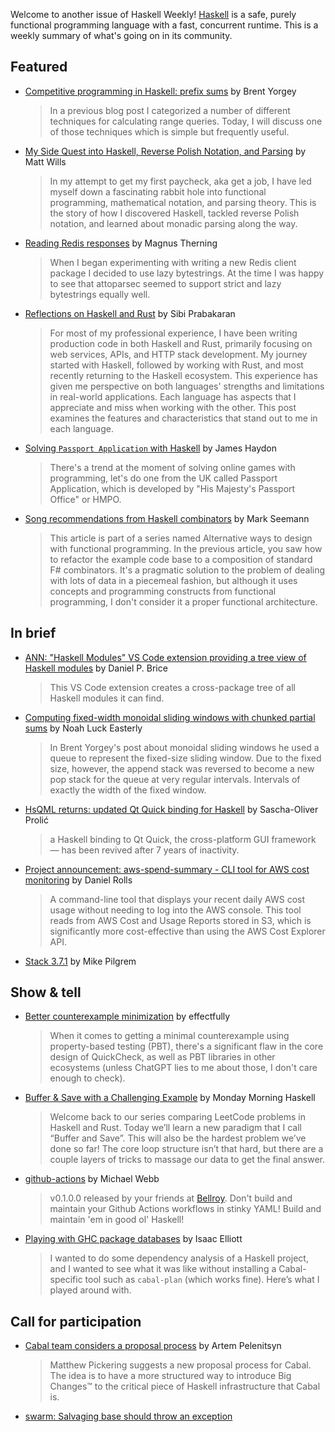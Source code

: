 Welcome to another issue of Haskell Weekly!
[Haskell](https://www.haskell.org) is a safe, purely functional programming language with a fast, concurrent runtime.
This is a weekly summary of what's going on in its community.

## Featured

- [Competitive programming in Haskell: prefix sums](https://byorgey.github.io/blog/posts/2025/06/27/prefix-sums.html) by Brent Yorgey
  > In a previous blog post I categorized a number of different techniques for calculating range queries. Today, I will discuss one of those techniques which is simple but frequently useful.

- [My Side Quest into Haskell, Reverse Polish Notation, and Parsing](https://mattwills.bearblog.dev/haskell-postfix/) by Matt Wills
  > In my attempt to get my first paycheck, aka get a job, I have led myself down a fascinating rabbit hole into functional programming, mathematical notation, and parsing theory. This is the story of how I discovered Haskell, tackled reverse Polish notation, and learned about monadic parsing along the way.

- [Reading Redis responses](https://magnus.therning.org/2025-06-28-reading-redis-responses.html) by Magnus Therning
  > When I began experimenting with writing a new Redis client package I decided to use lazy bytestrings. At the time I was happy to see that attoparsec seemed to support strict and lazy bytestrings equally well.
  
- [Reflections on Haskell and Rust](https://academy.fpblock.com/blog/rust-haskell-reflections/) by Sibi Prabakaran
  > For most of my professional experience, I have been writing production code in both Haskell and Rust, primarily focusing on web services, APIs, and HTTP stack development. My journey started with Haskell, followed by working with Rust, and most recently returning to the Haskell ecosystem. This experience has given me perspective on both languages' strengths and limitations in real-world applications. Each language has aspects that I appreciate and miss when working with the other. This post examines the features and characteristics that stand out to me in each language.

- [Solving `Passport Application` with Haskell](https://jameshaydon.github.io/passport/) by James Haydon
  > There's a trend at the moment of solving online games with programming, let's do one from the UK called Passport Application, which is developed by "His Majesty's Passport Office" or HMPO.
  
- [Song recommendations from Haskell combinators](https://blog.ploeh.dk/2025/06/30/song-recommendations-from-haskell-combinators/) by Mark Seemann
  > This article is part of a series named Alternative ways to design with functional programming. In the previous article, you saw how to refactor the example code base to a composition of standard F# combinators. It's a pragmatic solution to the problem of dealing with lots of data in a piecemeal fashion, but although it uses concepts and programming constructs from functional programming, I don't consider it a proper functional architecture.

## In brief

- [ANN: "Haskell Modules" VS Code extension providing a tree view of Haskell modules](https://github.com/friedbrice/haskell-modules) by Daniel P. Brice
  > This VS Code extension creates a cross-package tree of all Haskell modules it can find.
  
- [Computing fixed-width monoidal sliding windows with chunked partial sums](https://gist.github.com/rampion/eceee188101ded7501b0601e4dbadb04) by Noah Luck Easterly
  > In Brent Yorgey's post about monoidal sliding windows he used a queue to represent the fixed-size sliding window. Due to the fixed size, however, the append stack was reversed to become a new pop stack for the queue at very regular intervals. Intervals of exactly the width of the fixed window.
  
- [HsQML returns: updated Qt Quick binding for Haskell](https://discourse.haskell.org/t/hsqml-returns-updated-qt-quick-binding-for-haskell/12399) by Sascha-Oliver Prolić
  > a Haskell binding to Qt Quick, the cross-platform GUI framework — has been revived after 7 years of inactivity.
  
- [Project announcement: aws-spend-summary - CLI tool for AWS cost monitoring](https://github.com/danielrolls/aws-spend-summary) by Daniel Rolls
  > A command-line tool that displays your recent daily AWS cost usage without needing to log into the AWS console. This tool reads from AWS Cost and Usage Reports stored in S3, which is significantly more cost-effective than using the AWS Cost Explorer API.
  
- [Stack 3.7.1](https://discourse.haskell.org/t/ann-stack-3-7-1/12390) by Mike Pilgrem

## Show & tell

- [Better counterexample minimization](https://github.com/effectfully-ou/sketches/tree/master/better-counterexample-minimization) by effectfully
  > When it comes to getting a minimal counterexample using property-based testing (PBT), there's a significant flaw in the core design of QuickCheck, as well as PBT libraries in other ecosystems (unless ChatGPT lies to me about those, I don't care enough to check).
  
- [Buffer & Save with a Challenging Example](https://mmhaskell.com/blog/2025/6/30/buffer-amp-save-with-a-challenging-example) by Monday Morning Haskell
  > Welcome back to our series comparing LeetCode problems in Haskell and Rust. Today we’ll learn a new paradigm that I call “Buffer and Save”. This will also be the hardest problem we’ve done so far! The core loop structure isn’t that hard, but there are a couple layers of tricks to massage our data to get the final answer.

- [github-actions](https://hackage.haskell.org/package/github-actions) by Michael Webb 
  > v0.1.0.0 released by your friends at [Bellroy](https://bellroy.com). Don't build and maintain your Github Actions workflows in stinky YAML! Build and maintain 'em in good ol' Haskell!
  
- [Playing with GHC package databases](https://blog.ielliott.io/playing-with-ghc-package-databases) by Isaac Elliott
  > I wanted to do some dependency analysis of a Haskell project, and I wanted to see what it was like without installing a Cabal-specific tool such as `cabal-plan` (which works fine). Here’s what I played around with.

## Call for participation

- [Cabal team considers a proposal process](https://discourse.haskell.org/t/cabal-team-considers-a-proposal-process/12393) by Artem Pelenitsyn
  > Matthew Pickering suggests a new proposal process for Cabal. The idea is to have a more structured way to introduce Big Changes™ to the critical piece of Haskell infrastructure that Cabal is.

- [swarm: Salvaging base should throw an exception](https://github.com/swarm-game/swarm/issues/2511)
